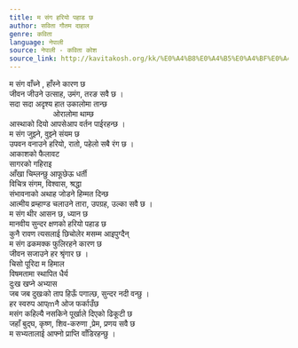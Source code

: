 ```yaml
---
title: म संग हरियो पहाड छ
author: सविता गौतम दाहाल
genre: कविता
language: नेपाली
source: नेपाली - कविता कोश
source_link: http://kavitakosh.org/kk/%E0%A4%B8%E0%A4%B5%E0%A4%BF%E0%A4%A4%E0%A4%BE_%E0%A4%97%E0%A5%8C%E0%A4%A4%E0%A4%AE_%E0%A4%A6%E0%A4%BE%E0%A4%B9%E0%A4%BE%E0%A4%B2
---
```


म संग वाँच्ने , हाँस्ने कारण छ  
जीवन जीउने उत्साह, उमंग, तरङ सवै छ ।  
सदा सदा अदृश्य हात उकालोमा तान्छ  
                    ओरालोमा थाम्छ  
आस्थाको दियो आपसेआप वर्तन पाईरहन्छ ।  
म संग जुझ्ने, वुझ्ने संयम छ  
उपवन वनाउने हरियो, रातो, पहेलो सबै रंग छ ।  
आकाशको फैलावट  
सागरको गहिराइ  
आँखा चिम्लन्छु आफूछेऊ धर्ती  
विचित्र संगम, विश्वास, श्रद्धा  
संभावनाको अथाह जोडने हिम्मत दिन्छ  
आत्मीय व्रम्हाण्ड चलाउने तारा, उपग्रह, उल्का सवै छ ।  
म संग थीर आसन छ, ध्यान छ  
मानवीय सुन्दर क्षणको हरियो पहाड छ  
कुनै रावण त्यसलाई छिचोलेर मसम्म आइपुग्दैन्  
म संग ढकमक्क फुलिरहने कारण छ  
जीवन सजाउने हर श्रृंगार छ ।  
चिसो पूरिदा म हिमाल  
विषमतामा स्थापित धैर्य  
दुःख खप्ने अभ्यास  
जब जब दुखःको ताप हिऊँ पगाल्छ, सुन्दर नदी वन्छु ।  
हर स्वरुप आप्mनै ओज फर्काउँछ  
मसंग कहिल्यै नसकिने पूर्खाले दिएको ढिकूटी छ  
जहाँ बुद्घ, कृष्ण, शिव-करुणा ,प्रेम, प्रणय सवै छ  
म सभ्यतालाई आफ्नो प्राप्ति वाँडिरहन्छु ।
